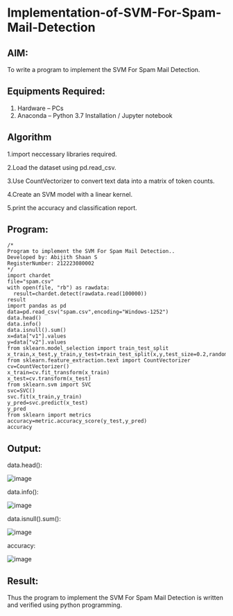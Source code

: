 # Implementation-of-SVM-For-Spam-Mail-Detection

## AIM:
To write a program to implement the SVM For Spam Mail Detection.

## Equipments Required:
1. Hardware – PCs
2. Anaconda – Python 3.7 Installation / Jupyter notebook

## Algorithm
1.import neccessary libraries required.

2.Load the dataset using pd.read_csv.

3.Use CountVectorizer to convert text data into a matrix of token counts.

4.Create an SVM model with a linear kernel.

5.print the accuracy and classification report. 

## Program:
```
/*
Program to implement the SVM For Spam Mail Detection..
Developed by: Abijith Shaan S
RegisterNumber: 212223080002
*/
import chardet 
file="spam.csv"
with open(file, "rb") as rawdata:
  result=chardet.detect(rawdata.read(100000))
result
import pandas as pd
data=pd.read_csv("spam.csv",encoding="Windows-1252")
data.head()
data.info()
data.isnull().sum()
x=data["v1"].values
y=data["v2"].values
from sklearn.model_selection import train_test_split
x_train,x_test,y_train,y_test=train_test_split(x,y,test_size=0.2,random_state=0)
from sklearn.feature_extraction.text import CountVectorizer
cv=CountVectorizer()
x_train=cv.fit_transform(x_train)
x_test=cv.transform(x_test)
from sklearn.svm import SVC
svc=SVC()
svc.fit(x_train,y_train)
y_pred=svc.predict(x_test)
y_pred
from sklearn import metrics
accuracy=metric.accuracy_score(y_test,y_pred)
accuracy
```

## Output:
data.head():

![image](https://github.com/Shaan2803/Implementation-of-SVM-For-Spam-Mail-Detection/assets/160568486/c917be23-dada-4842-9a4d-6a6d6e4c85b7)

data.info():

![image](https://github.com/Shaan2803/Implementation-of-SVM-For-Spam-Mail-Detection/assets/160568486/cf2e3413-c7d4-417b-911c-c58f04241542)

data.isnull().sum():

![image](https://github.com/Shaan2803/Implementation-of-SVM-For-Spam-Mail-Detection/assets/160568486/20cec855-35e6-4b52-b1cb-ff852133fb00)

accuracy:

![image](https://github.com/Shaan2803/Implementation-of-SVM-For-Spam-Mail-Detection/assets/160568486/487f6c0a-17b0-4d3d-9a29-3a504fdbba0b)









## Result:
Thus the program to implement the SVM For Spam Mail Detection is written and verified using python programming.
